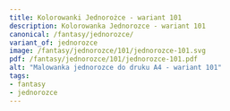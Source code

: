 ```yaml
---
title: Kolorowanki Jednorożce - wariant 101
description: Kolorowanka Jednorozce - wariant 101
canonical: /fantasy/jednorozce/
variant_of: jednorozce
image: /fantasy/jednorozce/101/jednorozce-101.svg
pdf: /fantasy/jednorozce/101/jednorozce-101.pdf
alt: "Malowanka jednorozce do druku A4 - wariant 101"
tags:
- fantasy
- jednorozce
---
```

